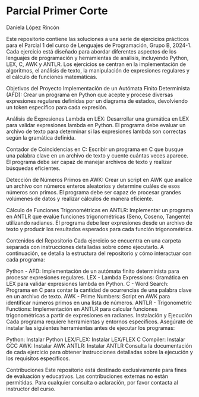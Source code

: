 # Parcial Primer Corte

Daniela López Rincón

Este repositorio contiene las soluciones a una serie de ejercicios prácticos para el Parcial 1 del curso de Lenguajes de Programación, Grupo B, 2024-1. Cada ejercicio está diseñado para abordar diferentes aspectos de los lenguajes de programación y herramientas de análisis, incluyendo Python, LEX, C, AWK y ANTLR. Los ejercicios se centran en la implementación de algoritmos, el análisis de texto, la manipulación de expresiones regulares y el cálculo de funciones matemáticas.

Objetivos del Proyecto
Implementación de un Autómata Finito Determinista (AFD): Crear un programa en Python que acepte y procese diversas expresiones regulares definidas por un diagrama de estados, devolviendo un token específico para cada expresión.

Análisis de Expresiones Lambda en LEX: Desarrollar una gramática en LEX para validar expresiones lambda en Python. El programa debe evaluar un archivo de texto para determinar si las expresiones lambda son correctas según la gramática definida.

Contador de Coincidencias en C: Escribir un programa en C que busque una palabra clave en un archivo de texto y cuente cuántas veces aparece. El programa debe ser capaz de manejar archivos de texto y realizar búsquedas eficientes.

Detección de Números Primos en AWK: Crear un script en AWK que analice un archivo con números enteros aleatorios y determine cuáles de esos números son primos. El programa debe ser capaz de procesar grandes volúmenes de datos y realizar cálculos de manera eficiente.

Cálculo de Funciones Trigonométricas en ANTLR: Implementar un programa en ANTLR que evalúe funciones trigonométricas (Seno, Coseno, Tangente) utilizando radianes. El programa debe leer expresiones desde un archivo de texto y producir los resultados esperados para cada función trigonométrica.

Contenidos del Repositorio
Cada ejercicio se encuentra en una carpeta separada con instrucciones detalladas sobre cómo ejecutarlo. A continuación, se detalla la estructura del repositorio y cómo interactuar con cada programa:

Python - AFD: Implementación de un autómata finito determinista para procesar expresiones regulares.
LEX - Lambda Expressions: Gramática en LEX para validar expresiones lambda en Python.
C - Word Search: Programa en C para contar la cantidad de ocurrencias de una palabra clave en un archivo de texto.
AWK - Prime Numbers: Script en AWK para identificar números primos en una lista de números.
ANTLR - Trigonometric Functions: Implementación en ANTLR para calcular funciones trigonométricas a partir de expresiones en radianes.
Instalación y Ejecución
Cada programa requiere herramientas y entornos específicos. Asegúrate de instalar las siguientes herramientas antes de ejecutar los programas:

Python: Instalar Python
LEX/FLEX: Instalar LEX/FLEX
C Compiler: Instalar GCC
AWK: Instalar AWK
ANTLR: Instalar ANTLR
Consulta la documentación de cada ejercicio para obtener instrucciones detalladas sobre la ejecución y los requisitos específicos.

Contribuciones
Este repositorio está destinado exclusivamente para fines de evaluación y educativos. Las contribuciones externas no están permitidas. Para cualquier consulta o aclaración, por favor contacta al instructor del curso.
